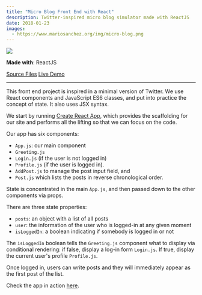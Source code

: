 ```yaml
---
title: "Micro Blog Front End with React"
description: Twitter-inspired micro blog simulator made with ReactJS 
date: 2018-01-23
images:
  - https://www.mariosanchez.org/img/micro-blog.png
---
```


<img src="/img/micro-blog.png" class="profile">

**Made with**: <i class="fab fa-react"></i> ReactJS

<p class="bullet"><a href="https://github.com/mariobox/react-micro-blog">Source Files</a>  <a href="https://mariobox.github.io/react-micro-blog">Live Demo</a> </p><hr class="art">

This front end project is inspired in a minimal version of Twitter. We use React components and JavaScript ES6 classes, and put into practice the concept of state. It also uses JSX syntax. 

We start by running [Create React App](https://create-react-app.dev/), which provides the scaffolding for our site and performs all the lifting so that we can focus on the code. 

Our app has six components:

* <code>App.js</code>: our main component
* <code>Greeting.js</code>
* <code>Login.js</code> (if the user is not logged in)
* <code>Profile.js</code> (if the user is logged in).
* <code>AddPost.js</code> to manage the post input field, and
* <code>Post.js</code> which lists the posts in reverse chronological order.

State is concentrated in the main <code>App.js</code>, and then passed down to the other components via props. 

There are three state properties:

* `posts`: an object with a list of all posts
* `user`: the information of the user who is logged-in at any given moment
* `isLoggedIn`: a boolean indicating if somebody is logged in or not

The <code>isLoggedIn</code> boolean tells the <code>Greeting.js</code> component what to display via conditional rendering: if false, display a log-in form <code>Login.js</code>. If true, display the current user's profile <code>Profile.js</code>.

Once logged in, users can write posts and they will immediately appear as the first post of the list.

Check the app in action [here](https://mariobox.github.io/react-micro-blog).




